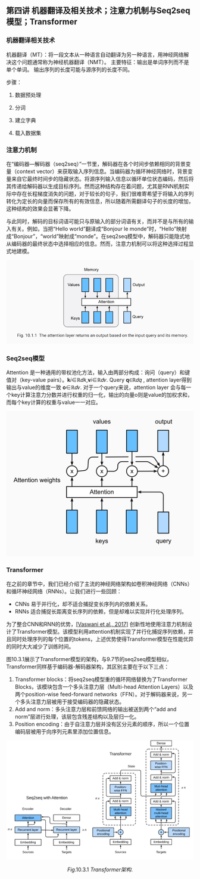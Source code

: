 ## 第四讲 机器翻译及相关技术；注意力机制与Seq2seq模型；Transformer



### 机器翻译相关技术

机器翻译（MT）：将一段文本从一种语言自动翻译为另一种语言，用神经网络解决这个问题通常称为神经机器翻译（NMT）。 主要特征：输出是单词序列而不是单个单词。 输出序列的长度可能与源序列的长度不同。

步骤：

1. 数据预处理

2. 分词

3. 建立字典

4. 载入数据集

   

### 注意力机制

在“编码器—解码器（seq2seq）”⼀节⾥，解码器在各个时间步依赖相同的背景变量（context vector）来获取输⼊序列信息。当编码器为循环神经⽹络时，背景变量来⾃它最终时间步的隐藏状态。将源序列输入信息以循环单位状态编码，然后将其传递给解码器以生成目标序列。然而这种结构存在着问题，尤其是RNN机制实际中存在长程梯度消失的问题，对于较长的句子，我们很难寄希望于将输入的序列转化为定长的向量而保存所有的有效信息，所以随着所需翻译句子的长度的增加，这种结构的效果会显著下降。

与此同时，解码的目标词语可能只与原输入的部分词语有关，而并不是与所有的输入有关。例如，当把“Hello world”翻译成“Bonjour le monde”时，“Hello”映射成“Bonjour”，“world”映射成“monde”。在seq2seq模型中，解码器只能隐式地从编码器的最终状态中选择相应的信息。然而，注意力机制可以将这种选择过程显式地建模。

![Image Name](image/q5km4dwgf9.png)

### Seq2seq模型

Attention 是一种通用的带权池化方法，输入由两部分构成：询问（query）和键值对（key-value pairs）。𝐤𝑖∈ℝ𝑑𝑘,𝐯𝑖∈ℝ𝑑𝑣. Query 𝐪∈ℝ𝑑𝑞 , attention layer得到输出与value的维度一致 𝐨∈ℝ𝑑𝑣. 对于一个query来说，attention layer 会与每一个key计算注意力分数并进行权重的归一化，输出的向量o则是value的加权求和，而每个key计算的权重与value一一对应。

![Image Name](image/q5km4ooyu2.png)

### Transformer

在之前的章节中，我们已经介绍了主流的神经网络架构如卷积神经网络（CNNs）和循环神经网络（RNNs）。让我们进行一些回顾：

- CNNs 易于并行化，却不适合捕捉变长序列内的依赖关系。
- RNNs 适合捕捉长距离变长序列的依赖，但是却难以实现并行化处理序列。

为了整合CNN和RNN的优势，[\[Vaswani et al., 2017\]](https://d2l.ai/chapter_references/zreferences.html#vaswani-shazeer-parmar-ea-2017) 创新性地使用注意力机制设计了Transformer模型。该模型利用attention机制实现了并行化捕捉序列依赖，并且同时处理序列的每个位置的tokens，上述优势使得Transformer模型在性能优异的同时大大减少了训练时间。

图10.3.1展示了Transformer模型的架构，与9.7节的seq2seq模型相似，Transformer同样基于编码器-解码器架构，其区别主要在于以下三点：
1. Transformer blocks：将seq2seq模型重的循环网络替换为了Transformer Blocks，该模块包含一个多头注意力层（Multi-head Attention Layers）以及两个position-wise feed-forward networks（FFN）。对于解码器来说，另一个多头注意力层被用于接受编码器的隐藏状态。
2. Add and norm：多头注意力层和前馈网络的输出被送到两个“add and norm”层进行处理，该层包含残差结构以及层归一化。
3. Position encoding：由于自注意力层并没有区分元素的顺序，所以一个位置编码层被用于向序列元素里添加位置信息。

![Fig. 10.3.1 The Transformer architecture.](image/q5kpbj2cj5.png)

$$
Fig.10.3.1\ Transformer 架构.
$$




